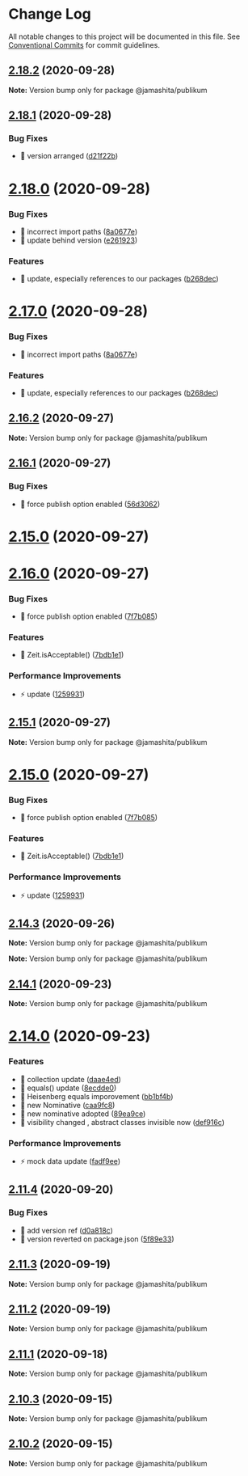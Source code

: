 # Change Log

All notable changes to this project will be documented in this file.
See [Conventional Commits](https://conventionalcommits.org) for commit guidelines.

## [2.18.2](https://github.com/jamashita/publikum/compare/v2.18.1...v2.18.2) (2020-09-28)

**Note:** Version bump only for package @jamashita/publikum

## [2.18.1](https://github.com/jamashita/publikum/compare/v2.18.0...v2.18.1) (2020-09-28)

### Bug Fixes

* 🐛 version arranged ([d21f22b](https://github.com/jamashita/publikum/commit/d21f22bd7b12a1dbf673d94664d77c3e7ea2b344))

# [2.18.0](https://github.com/jamashita/publikum/compare/v2.16.2...v2.18.0) (2020-09-28)

### Bug Fixes

* 🐛 incorrect import
  paths ([8a0677e](https://github.com/jamashita/publikum/commit/8a0677e1afe4569436787a27fb4ac779eaf67279))
* 🐛 update behind
  version ([e261923](https://github.com/jamashita/publikum/commit/e2619238f78b6211608e41a10c45a99737d20858))

### Features

* 🎸 update, especially references to our
  packages ([b268dec](https://github.com/jamashita/publikum/commit/b268dec587801981c6ef0b2bcdc86adcc3615b1f))

# [2.17.0](https://github.com/jamashita/publikum/compare/v2.16.2...v2.17.0) (2020-09-28)

### Bug Fixes

* 🐛 incorrect import
  paths ([8a0677e](https://github.com/jamashita/publikum/commit/8a0677e1afe4569436787a27fb4ac779eaf67279))

### Features

* 🎸 update, especially references to our
  packages ([b268dec](https://github.com/jamashita/publikum/commit/b268dec587801981c6ef0b2bcdc86adcc3615b1f))

## [2.16.2](https://github.com/jamashita/publikum/compare/v2.16.1...v2.16.2) (2020-09-27)

**Note:** Version bump only for package @jamashita/publikum

## [2.16.1](https://github.com/jamashita/publikum/compare/v2.16.0...v2.16.1) (2020-09-27)

### Bug Fixes

* 🐛 force publish option
  enabled ([56d3062](https://github.com/jamashita/publikum/commit/56d3062e41a1a5a592af17c7812af7ea9163d700))

# [2.15.0](https://github.com/jamashita/publikum/compare/v2.14.3...v2.15.0) (2020-09-27)

# [2.16.0](https://github.com/jamashita/publikum/compare/v2.14.3...v2.16.0) (2020-09-27)

### Bug Fixes

* 🐛 force publish option
  enabled ([7f7b085](https://github.com/jamashita/publikum/commit/7f7b085b1425ae26705c6364270539faa045ca4b))

### Features

* 🎸
  Zeit.isAcceptable() ([7bdb1e1](https://github.com/jamashita/publikum/commit/7bdb1e18197fbc707cc1f863c107ecf45a059ea4))

### Performance Improvements

* ⚡️ update ([1259931](https://github.com/jamashita/publikum/commit/12599311936e318298f108a573499cc11e38a5ee))

## [2.15.1](https://github.com/jamashita/publikum/compare/v2.15.0...v2.15.1) (2020-09-27)

**Note:** Version bump only for package @jamashita/publikum

# [2.15.0](https://github.com/jamashita/publikum/compare/v2.14.3...v2.15.0) (2020-09-27)

### Bug Fixes

* 🐛 force publish option
  enabled ([7f7b085](https://github.com/jamashita/publikum/commit/7f7b085b1425ae26705c6364270539faa045ca4b))

### Features

* 🎸
  Zeit.isAcceptable() ([7bdb1e1](https://github.com/jamashita/publikum/commit/7bdb1e18197fbc707cc1f863c107ecf45a059ea4))

### Performance Improvements

* ⚡️ update ([1259931](https://github.com/jamashita/publikum/commit/12599311936e318298f108a573499cc11e38a5ee))

## [2.14.3](https://github.com/jamashita/publikum/compare/v2.14.2...v2.14.3) (2020-09-26)

**Note:** Version bump only for package @jamashita/publikum

**Note:** Version bump only for package @jamashita/publikum

## [2.14.1](https://github.com/jamashita/publikum/compare/v2.14.0...v2.14.1) (2020-09-23)

**Note:** Version bump only for package @jamashita/publikum

# [2.14.0](https://github.com/jamashita/publikum/compare/v2.11.4...v2.14.0) (2020-09-23)

### Features

* 🎸 collection
  update ([daae4ed](https://github.com/jamashita/publikum/commit/daae4ed159eaf0f8cafe31853805798fae7dc3aa))
* 🎸 equals() update ([8ecdde0](https://github.com/jamashita/publikum/commit/8ecdde0d52998364e7c42ebe6f5ceb88ecbd9ec2))
* 🎸 Heisenberg equals
  imporovement ([bb1bf4b](https://github.com/jamashita/publikum/commit/bb1bf4b4304be5d138c487bb6dbfd2ade355b5cb))
* 🎸 new Nominative ([caa9fc8](https://github.com/jamashita/publikum/commit/caa9fc890b4b5ed183296d648c57dff2fc505ceb))
* 🎸 new nominative
  adopted ([89ea9ce](https://github.com/jamashita/publikum/commit/89ea9ce6741355bb61b919dbb629c6938b8c8e56))
* 🎸 visibility changed , abstract classes invisible
  now ([def916c](https://github.com/jamashita/publikum/commit/def916c5749c7c4c5a7863d7a959b047c1638742))

### Performance Improvements

* ⚡️ mock data update ([fadf9ee](https://github.com/jamashita/publikum/commit/fadf9eedc03f97ad887f4ff893b3c1e1a4325840))

## [2.11.4](https://github.com/jamashita/publikum/compare/v2.11.3...v2.11.4) (2020-09-20)

### Bug Fixes

* 🐛 add version ref ([d0a818c](https://github.com/jamashita/publikum/commit/d0a818c69a44fa9f492c57cfa984c0942d55ebf0))
* 🐛 version reverted on
  package.json ([5f89e33](https://github.com/jamashita/publikum/commit/5f89e3314796cefe658c8898479c5ed4b7ffd493))

## [2.11.3](https://github.com/jamashita/publikum/compare/v2.12.0...v2.11.3) (2020-09-19)

**Note:** Version bump only for package @jamashita/publikum

## [2.11.2](https://github.com/jamashita/publikum/compare/v2.12.0...v2.11.2) (2020-09-19)

**Note:** Version bump only for package @jamashita/publikum

## [2.11.1](https://github.com/jamashita/publikum/compare/v2.11.0...v2.11.1) (2020-09-18)

**Note:** Version bump only for package @jamashita/publikum

## [2.10.3](https://github.com/jamashita/publikum/compare/v2.10.2...v2.10.3) (2020-09-15)

**Note:** Version bump only for package @jamashita/publikum

## [2.10.2](https://github.com/jamashita/publikum/compare/v2.10.1...v2.10.2) (2020-09-15)

**Note:** Version bump only for package @jamashita/publikum
